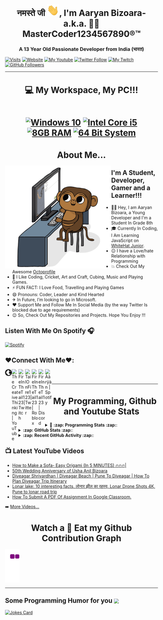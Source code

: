 <h1 align="center">नमस्ते जी <img src="https://raw.githubusercontent.com/ABSphreak/ABSphreak/master/gifs/Hi.gif" width="40px" />, I'm Aaryan Bizoara- a.k.a. 👱🏼 MasterCoder1234567890®™</h1>
<h3 align="center">A 13 Year Old Passionate Developer from India (भारत)</h3>

[![Visits](https://komarev.com/ghpvc/?username=mastercoder1234567890&logo=GitHub&label=Github%20Visits&color=f20707&logoColor=white&style=flat-square)](https://github.com/MasterCoder1234567890)
[![Website](https://img.shields.io/website?label=My%20Website&style=flat-square&url=https://aaryanbizoara.whjr.site/)](https://aaryanbizoara.whjr.site/)
[![My Youtube](https://img.shields.io/youtube/channel/subscribers/UC5kSlDs_uZs6mr-GeJfC8tg?color=%23ff0000&label=Subscribers&logo=Youtube&logoColor=%23ff0000&style=flat-square)](https://www.youtube.com/channel/UC5kSlDs_uZs6mr-GeJfC8tg)
[![Twitter Follow](https://img.shields.io/twitter/follow/TailOnFire123?color=1DA1F2&label=Follow%20Me&logo=twitter&style=flat-square)](https://twitter.com/intent/follow?original_referer=https%3A%2F%2Fgithub.com%2FAbout-Me&screen_name=TailOnFire123)
[![My Twitch](https://img.shields.io/twitch/status/fireinthetail123?color=f70505&label=My%20Twitch&logo=twitch&style=flat-square)](https://www.twitch.tv/fireinthetail123)
[![GitHub Followers](https://img.shields.io/github/followers/mastercoder1234567890?label=Github%20Followers&logo=github&style=flat-square)](https://github.com/MasterCoder1234567890)

---

<h1 align='center'>
  💻 My Workspace, My PC!!!<br/><br/>

  [![Windows 10](https://img.shields.io/badge/windows%2010-%230078D6.svg?&style=for-the-badge&logo=windows&logoColor=white)](https://github.com/MasterCoder1234567890)
  [![Intel Core i5](https://img.shields.io/badge/intel-core%20i5%205th%20%20Gen-%230071C5.svg?&style=for-the-badge&logo=intel&logoColor=white)](https://github.com/MasterCoder1234567890)
  [![8GB RAM](https://img.shields.io/badge/RAM-8GB-%230071C5.svg?&style=for-the-badge&logoColor=white)](https://github.com/MasterCoder1234567890)
  [![64 Bit System](https://img.shields.io/badge/system%20type-64%20bit-%230071C5.svg?&style=for-the-badge)](https://github.com/MasterCoder1234567890)
</h1>
 
<h1 align="center">About Me...</h1>

<img align="left" alt="GIF-1" width="350px" height="340px" src="https://github.com/keshavsingh4522/keshavsingh4522/blob/master/Assets/Monkey_Kid_Coding.gif" />


## I'm A Student, Developer, Gamer and a Learner!!!
- 👱🏼 Hey, I am Aaryan Bizoara, a Young Developer and I'm a Student In Grade 8th
- 🎓 Currently In Coding, I Am Learning JavaScript on [WhiteHat Junior][refferal].
- 😐 I have a Love/hate Relationship with Programming
- 💥 Check Out My Awesome [Octoprofile][octoprofile]
- 🌈 I Like Coding, Cricket, Art and Craft, Cubing, Music and Playing Games.
- ⚡ FUN FACT: I Love Food, Travelling and Playing Games 
- 😄 Pronouns: Coder, Leader and Kind Hearted
- ✈ In Future, I’m looking to go in Microsoft.
- ❤️ Support Me and Follow Me In  Social Media (by the way Twitter Is blocked due to age requirements)
- 😉 So, Check Out My Repositories and Projects. Hope You Enjoy !!!

## Listen With Me On Spotify 🎧

[![Spotify](https://novatorem-weld-ten.vercel.app/api/spotify)](https://open.spotify.com/user/3rpxiap4czveo8clwzcqaf68e)

## ❤️Connect With Me❤️:

[<img align="left" alt="https://aaryanbizoara.whjr.site/" width="22px" src="https://raw.githubusercontent.com/iconic/open-iconic/master/svg/globe.svg" />][website]
[<img align="left" alt="The Creative Thinking | YouTube" width="22px" src="https://cdn.jsdelivr.net/npm/simple-icons@5.5.0/icons/youtube.svg" />][youtube]
[<img align="left" alt="FireInTheTail123| Twitch" width="22px" src="https://cdn.jsdelivr.net/npm/simple-icons@5.5.0/icons/twitch.svg" />][twitch]
[<img align="left" alt="TailOnFire123| Twitter" width="22px" src="https://cdn.jsdelivr.net/npm/simple-icons@5.5.0/icons/twitter.svg" />][twitter]
[<img align="left" alt="FireInTheTail123 | Roblox" width="22px" src="https://cdn.jsdelivr.net/npm/simple-icons@5.5.0/icons/roblox.svg" />][roblox]
[<img align="left" alt="FireInTheTail123 | Discord" width="22px" src="https://cdn.jsdelivr.net/npm/simple-icons@5.5.0/icons/discord.svg" />][discord]
[<img align="left" alt="Àârÿàn | Spotify" width="22px" src="https://cdn.jsdelivr.net/npm/simple-icons@5.5.0/icons/spotify.svg" />][spotify]

<br />
<br />

---

<h1 align="center">My Programming, Github and Youtube Stats</h1>

 <details> 
 <summary>🤖 <b>:zap: Programming Stats :zap:</b>: </summary>
 <br>

<!--START_SECTION:waka-->
![Lines of code](https://img.shields.io/badge/From%20Hello%20World%20I%27ve%20Written-2.7%20million%20lines%20of%20code-blue)

**🐱 My Github Data** 

> 🏆 2,046 Contributions in the Year 2021
 > 
> 📦 60.8 kB Used in Github's Storage 
 > 
> 🚫 Not Opted to Hire
 > 
> 📜 42 Public Repositories 
 > 
> 🔑 1 Private Repository 
 > 
**I'm an Early 🐤** 

```text
🌞 Morning    130 commits    ███████████████░░░░░░░░░░   61.61% 
🌆 Daytime    80 commits     █████████░░░░░░░░░░░░░░░░   37.91% 
🌃 Evening    1 commits      ░░░░░░░░░░░░░░░░░░░░░░░░░   0.47% 
🌙 Night      0 commits      ░░░░░░░░░░░░░░░░░░░░░░░░░   0.0%

```
📅 **I'm Most Productive on Thursday** 

```text
Monday       17 commits     ██░░░░░░░░░░░░░░░░░░░░░░░   8.06% 
Tuesday      21 commits     ██░░░░░░░░░░░░░░░░░░░░░░░   9.95% 
Wednesday    22 commits     ██░░░░░░░░░░░░░░░░░░░░░░░   10.43% 
Thursday     122 commits    ██████████████░░░░░░░░░░░   57.82% 
Friday       5 commits      ░░░░░░░░░░░░░░░░░░░░░░░░░   2.37% 
Saturday     7 commits      ░░░░░░░░░░░░░░░░░░░░░░░░░   3.32% 
Sunday       17 commits     ██░░░░░░░░░░░░░░░░░░░░░░░   8.06%

```


📊 **This Week I Spent My Time On** 

```text
⌚︎ Time Zone: Asia/Kolkata

💬 Programming Languages: 
JavaScript               33 mins             █████████████████████░░░░   86.92% 
HTML                     4 mins              ███░░░░░░░░░░░░░░░░░░░░░░   12.2% 
Markdown                 0 secs              ░░░░░░░░░░░░░░░░░░░░░░░░░   0.88%

🔥 Editors: 
VS Code                  38 mins             █████████████████████████   100.0%

🐱‍💻 Projects: 
Prison Break             34 mins             ██████████████████████░░░   89.99% 
Unknown Project          3 mins              ██░░░░░░░░░░░░░░░░░░░░░░░   8.38% 
MasterCoder1234567890    0 secs              ░░░░░░░░░░░░░░░░░░░░░░░░░   0.88% 
AngryBirdsStage3.5       0 secs              ░░░░░░░░░░░░░░░░░░░░░░░░░   0.75% 
Project 29               0 secs              ░░░░░░░░░░░░░░░░░░░░░░░░░   0.0%

💻 Operating System: 
Windows                  38 mins             █████████████████████████   100.0%

```

**I Mostly Code in JavaScript** 

```text
JavaScript               39 repos            ████████████████████████░   97.5% 
HTML                     1 repo              ░░░░░░░░░░░░░░░░░░░░░░░░░   2.5%

```


**Timeline**

![Chart not found](https://raw.githubusercontent.com/MasterCoder1234567890/MasterCoder1234567890/master/charts/bar_graph.png) 


 Last Updated on 22/08/2021
<!--END_SECTION:waka-->

</details>

<details>
  <summary> <b>:zap: GitHub Stats :zap:</b>: </summary>
<br />

<div align="center">
<img src='https://github-readme-stats.vercel.app/api?username=mastercoder1234567890&show_icons=true&theme=tokyonight&count_private=true&line_height=40'  align="left" />
<img src='https://github-readme-stats.vercel.app/api/top-langs/?username=mastercoder1234567890&theme=tokyonight&hide_langs_below=4' />

[![trophy](https://github-profile-trophy.vercel.app/?username=MasterCoder1234567890&theme=monokai&row=1&column=7)](https://github.com/MasterCoder1234567890)

[![](https://github-readme-streak-stats.herokuapp.com/?user=mastercoder1234567890&theme=dark)](https://github.com/MasterCoder1234567890)

<img src="https://activity-graph.herokuapp.com/graph?username=mastercoder1234567890&theme=react-dark&bg_color=20232a&hide_border=true" width="100%">

</div>
</details>

<details>
  <summary> <b>:zap: Recent GitHub Activity :zap:</b>: </summary> 

<!--START_SECTION:activity-->
1. ❗️ Opened issue [#736](https://github.com/benjaminsampica/benjaminsampica/issues/736) in [benjaminsampica/benjaminsampica](https://github.com/benjaminsampica/benjaminsampica)
2. ❗️ Opened issue [#729](https://github.com/benjaminsampica/benjaminsampica/issues/729) in [benjaminsampica/benjaminsampica](https://github.com/benjaminsampica/benjaminsampica)
3. ❗️ Opened issue [#728](https://github.com/benjaminsampica/benjaminsampica/issues/728) in [benjaminsampica/benjaminsampica](https://github.com/benjaminsampica/benjaminsampica)
4. ❗️ Opened issue [#727](https://github.com/benjaminsampica/benjaminsampica/issues/727) in [benjaminsampica/benjaminsampica](https://github.com/benjaminsampica/benjaminsampica)
5. ❗️ Opened issue [#726](https://github.com/benjaminsampica/benjaminsampica/issues/726) in [benjaminsampica/benjaminsampica](https://github.com/benjaminsampica/benjaminsampica)
<!--END_SECTION:activity-->

</details>

## 📺 Latest YouTube Videos

<!-- YOUTUBE:START -->
- [How to Make a Sofa- Easy Origami (In 5 MINUTES) 🔥🔥🔥|](https://www.youtube.com/watch?v=Fb9H-Pm2yUo)
- [50th Wedding Anniversary of Usha Anil Bizoara](https://www.youtube.com/watch?v=TuB-YVbts8k)
- [Diveagar Shrivardhan | Diveagar Beach | Pune To Diveagar | How To Plan Diveagar Trip Itinerary](https://www.youtube.com/watch?v=Rc5F8uGuNDs)
- [Lonar lake: 10 interesting facts, लोनार झील का रहस्य, Lonar Drone Shots 4K, Pune to lonar road trip](https://www.youtube.com/watch?v=I9IH-np90Yg)
- [How To Submit A PDF Of Assignment In Google Classroom.](https://www.youtube.com/watch?v=g9zXnxBl1uo)
<!-- YOUTUBE:END -->

➡️ [More Videos...](https://www.youtube.com/channel/UC5kSlDs_uZs6mr-GeJfC8tg)

<h1 align = 'Center'>Watch a 🐍 Eat my Github Contribution Graph</h1>

![Snake Gif](https://github.com/MasterCoder1234567890/MasterCoder1234567890/blob/output/github-contribution-grid-snake.gif)

---

## Some Programming Humor for you <img align ='center' src='https://media2.giphy.com/media/UQDSBzfyiBKvgFcSTw/giphy.gif?cid=ecf05e47p3cd513axbek3f56ti3jzizq8hincw20jauyyfyw&rid=giphy.gif' width = '32px'></h2>

[![Jokes Card](https://readme-jokes.vercel.app/api?theme=default)](https://github.com/MasterCoder1234567890)




</details>

[website]: https://aaryanbizoara.whjr.site/
[refferal]: https://whjr.co/hCwc4
[octoprofile]: https://octoprofile.vercel.app/user?id=MasterCoder1234567890
[youtube]: https://www.youtube.com/channel/UC5kSlDs_uZs6mr-GeJfC8tg
[twitch]: https://twitch.tv/fireinthetail123
[twitter]: https://twitter.com/TailOnFire123
[roblox]: https://web.roblox.com/users/1992108766/profile
[discord]: https://discord.gg/4CpjK2vveY
[spotify]: https://open.spotify.com/user/3rpxiap4czveo8clwzcqaf68e


